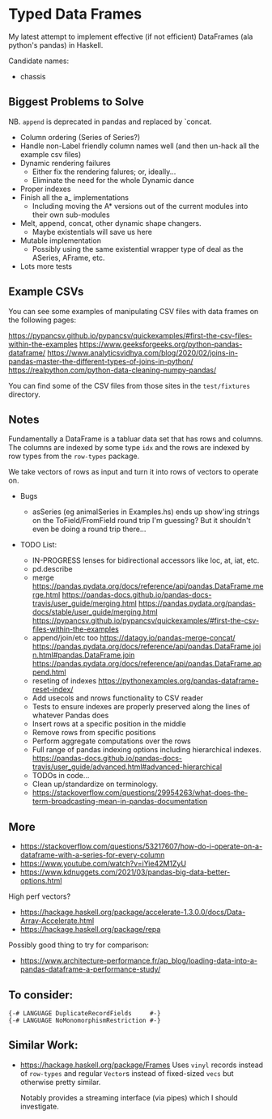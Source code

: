 # Typed Data Frames

My latest attempt to implement effective (if not efficient) DataFrames (ala
python's pandas) in Haskell.

Candidate names:
- chassis

## Biggest Problems to Solve

NB. `append` is deprecated in pandas and replaced by `concat.

* Column ordering (Series of Series?)
* Handle non-Label friendly column names well
  (and then un-hack all the example csv files)
* Dynamic rendering failures
  - Either fix the rendering falures; or, ideally...
  - Eliminate the need for the whole Dynamic dance
* Proper indexes
* Finish all the a_ implementations
  - Including moving the A* versions out of the current modules into
    their own sub-modules
* Melt, append, concat, other dynamic shape changers.
  - Maybe existentials will save us here
* Mutable implementation
  - Possibly using the same existential wrapper type of deal as
    the ASeries, AFrame, etc.
* Lots more tests

## Example CSVs

You can see some examples of manipulating CSV files with data frames on the
following pages:

https://pypancsv.github.io/pypancsv/quickexamples/#first-the-csv-files-within-the-examples
https://www.geeksforgeeks.org/python-pandas-dataframe/
https://www.analyticsvidhya.com/blog/2020/02/joins-in-pandas-master-the-different-types-of-joins-in-python/
https://realpython.com/python-data-cleaning-numpy-pandas/

You can find some of the CSV files from those sites in the `test/fixtures`
directory.

## Notes

Fundamentally a DataFrame is a tabluar data set that has rows and columns.  The
columns are indexed by some type `idx` and the rows are indexed by row types
from the `row-types` package.

We take vectors of rows as input and turn it into rows of vectors to operate on.

- Bugs
  - asSeries (eg animalSeries in Examples.hs) ends up show'ing strings
    on the ToField/FromField round trip I'm guessing?  But it shouldn't
    even be doing a round trip there...

- TODO List:
  - IN-PROGRESS lenses for bidirectional accessors like loc, at, iat, etc.
  - pd.describe
  - merge
    https://pandas.pydata.org/docs/reference/api/pandas.DataFrame.merge.html
    https://pandas-docs.github.io/pandas-docs-travis/user_guide/merging.html
    https://pandas.pydata.org/pandas-docs/stable/user_guide/merging.html
    https://pypancsv.github.io/pypancsv/quickexamples/#first-the-csv-files-within-the-examples
  - append/join/etc too
    https://datagy.io/pandas-merge-concat/
    https://pandas.pydata.org/docs/reference/api/pandas.DataFrame.join.html#pandas.DataFrame.join
    https://pandas.pydata.org/docs/reference/api/pandas.DataFrame.append.html
  - reseting of indexes
    https://pythonexamples.org/pandas-dataframe-reset-index/
  - Add usecols and nrows functionality to CSV reader
  - Tests to ensure indexes are properly preserved along the lines of
    whatever Pandas does
  - Insert rows at a specific position in the middle
  - Remove rows from specific positions
  - Perform aggregate computations over the rows
  - Full range of pandas indexing options including hierarchical indexes.
    https://pandas-docs.github.io/pandas-docs-travis/user_guide/advanced.html#advanced-hierarchical
  - TODOs in code...
  - Clean up/standardize on terminology.
  - https://stackoverflow.com/questions/29954263/what-does-the-term-broadcasting-mean-in-pandas-documentation

## More

- https://stackoverflow.com/questions/53217607/how-do-i-operate-on-a-dataframe-with-a-series-for-every-column
- https://www.youtube.com/watch?v=iYie42M1ZyU
- https://www.kdnuggets.com/2021/03/pandas-big-data-better-options.html

High perf vectors?
- https://hackage.haskell.org/package/accelerate-1.3.0.0/docs/Data-Array-Accelerate.html
- https://hackage.haskell.org/package/repa

Possibly good thing to try for comparison:
- https://www.architecture-performance.fr/ap_blog/loading-data-into-a-pandas-dataframe-a-performance-study/

## To consider:

    {-# LANGUAGE DuplicateRecordFields     #-}
    {-# LANGUAGE NoMonomorphismRestriction #-}

## Similar Work:

- https://hackage.haskell.org/package/Frames
  Uses `vinyl` records instead of `row-types` and regular `Vector`s instead
  of fixed-sized `vecs` but otherwise pretty similar.

  Notably provides a streaming interface (via pipes) which I should investigate.


